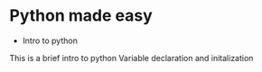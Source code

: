 # Python made easy
* Intro to python

This is a brief intro to python
Variable declaration and initalization

